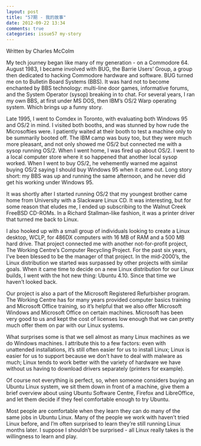 ```yaml
---
layout: post
title: "57期 - 我的故事"
date: 2012-09-22 13:34
comments: true
categories: issue57 my-story
---
```


Written by Charles McColm

My tech journey began like many of my generation - on a Commodore 64. August 1983, I became involved with BUG, the Barrie Users’ Group, a group then dedicated to hacking Commodore hardware and software. BUG turned me on to Bulletin Board Systems (BBS). It was hard not to become enchanted by BBS technology: multi-line door games, informative forums, and the System Operator (sysop) breaking in to chat. For several years, I ran my own BBS, at first under MS DOS, then IBM’s OS/2 Warp operating system. Which brings up a funny story. 

Late 1995, I went to Comdex in Toronto, with evaluating both Windows 95 and OS/2 in mind. I visited both booths, and was stunned by how rude the Microsofties were. I patiently waited at their booth to test a machine only to be summarily booted off. The IBM camp was busy too, but they were much more pleasant, and not only showed me OS/2 but connected me with a sysop running OS/2. When I went home, I was fired up about OS/2. I went to a local computer store where it so happened that another local sysop worked. When I went to buy OS/2, he vehemently warned me against buying OS/2 saying I should buy Windows 95 when it came out. Long story short: my BBS was up and running the same afternoon, and he never did get his working under Windows 95.

It was shortly after I started running OS/2 that my youngest brother came home from University with a Slackware Linux CD. It was interesting, but for some reason that eludes me, I ended up subscribing to the Walnut Creek FreeBSD CD-ROMs. In a Richard Stallman-like fashion, it was a printer driver that turned me back to Linux.

I also hooked up with a small group of individuals looking to create a Linux desktop, WCLP, for 486DX computers with 16 MB of RAM and a 500 MB hard drive. That project connected me with another not-for-profit project, The Working Centre’s Computer Recycling Project. For the past six years, I’ve been blessed to be the manager of that project. In the mid-2000’s, the Linux distribution we started was surpassed by other projects with similar goals. When it came time to decide on a new Linux distribution for our Linux builds, I went with the hot new thing: Ubuntu 4.10. Since that time we haven’t looked back. 

Our project is also a part of the Microsoft Registered Refurbisher program. The Working Centre has for many years provided computer basics training and Microsoft Office training, so it’s helpful that we also offer Microsoft Windows and Microsoft Office on certain machines. Microsoft has been very good to us and kept the cost of licenses low enough that we can pretty much offer them on par with our Linux systems.

What surprises some is that we sell almost as many Linux machines as we do Windows machines. I attribute this to a few factors: even with unattended installations, it’s still often easier for us to install Linux; Linux is easier for us to support because we don’t have to deal with malware as much; Linux tends to work better with the variety of hardware we have without us having to download drivers separately (printers for example).

Of course not everything is perfect, so, when someone considers buying an Ubuntu Linux system, we sit them down in front of a machine, give them a brief overview about using Ubuntu Software Centre, Firefox and LibreOffice, and let them decide if they feel comfortable enough to try Ubuntu. 

Most people are comfortable when they learn they can do many of the same jobs in Ubuntu Linux. Many of the people we work with haven’t tried Linux before, and I’m often surprised to learn they’re still running Linux months later. I suppose I shouldn’t be surprised - all Linux really takes is the willingness to learn and play.
